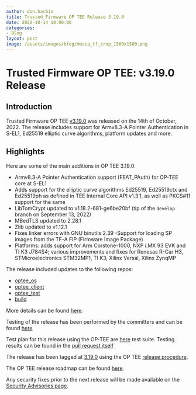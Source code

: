 ```yaml
---
author: don.harbin
title: Trusted Firmware OP TEE Release 3.19.0
date: 2022-10-14 10:00:00
categories:
- Blog
layout: post
image: /assets/images/blog/musca_tf_crop_1500x1500.png
---
```


**Trusted Firmware OP TEE: v3.19.0 Release**
=====================================================

Introduction
------------

Trusted Firmware OP TEE [v3.19.0](https://github.com/OP-TEE/optee_os/blob/3.19.0/CHANGELOG.md) was released on the 14th of October, 2022. The release includes support for Armv8.3-A Pointer Authentication in S-EL1, Ed25519 elliptic curve algorithms, platform updates and more.

Highlights 
----------

Here are some of the main additions in OP TEE 3.19.0:
- Armv8.3-A Pointer Authentication support (FEAT_PAuth) for OP-TEE core at S-EL1
- Adds support for the elliptic curve algorithms Ed25519, Ed25519ctx and Ed25519ph as defined in TEE Internal Core API v1.3.1, as well as PKCS#11 support for the same
- LibTomCrypt updated to v1.18.2-681-ge6be20bf (tip of the `develop` branch on September 13, 2022)
- MBedTLS updated to 2.28.1
- Zlib updated to v1.12.1
- Fixes linker errors with GNU binutils 2.39
-Support for loading SP images from the TF-A FIP (Firmware Image Package)
- Platforms: adds support for Arm Corstone-1000, NXP i.MX 93 EVK and TI K3 J784S4; various improvements and fixes for Renesas R-Car H3, STMicroelectronics STM32MP1, TI K3, Xilinx Versal, Xilinx ZynqMP

The release included updates to the following repos:
- [optee_os](https://optee.readthedocs.io/en/latest/building/gits/optee_os.html#optee-os) 
- [optee_client](https://optee.readthedocs.io/en/latest/building/gits/optee_client.html#optee-client) 
- [optee_test](https://optee.readthedocs.io/en/latest/building/gits/optee_test.html#optee-test) 
- [build](https://optee.readthedocs.io/en/latest/building/gits/build.html#build) 
 

More details can be found [here](https://github.com/OP-TEE/optee_os/blob/3.19.0/CHANGELOG.md).

Testing of the release has been performed by the committers and can be found [here](https://github.com/OP-TEE/optee_os/commit/afacf356f9593a7f83cae9f96026824ec242ff52)

Test plan for this release using the OP-TEE are [here](https://optee.readthedocs.io/en/latest/building/gits/optee_test.html) test suite. Testing results can be found in the [pull request itself](https://github.com/OP-TEE/optee_os/pull/5550)

The release has been tagged at [3.19.0](https://github.com/OP-TEE/optee_os/releases/tag/3.19.0) using the OP TEE [release procedure](https://optee.readthedocs.io/en/latest/general/releases.html#release-procedure). 

The OP TEE release roadmap can be found [here](https://optee.readthedocs.io/en/latest/general/releases.html). 

Any security fixes prior to the next release will be made available on the [Security Advisories page](https://github.com/OP-TEE/optee_os/security/advisories?state=published). 

